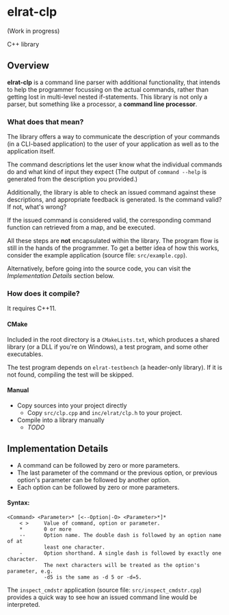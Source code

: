 # elrat-clp

(Work in progress)

C++ library

## Overview

**elrat-clp** is a command line parser with additional functionality, that intends to help the programmer focussing on the actual commands, rather than getting lost in multi-level nested if-statements. This library is not only a parser, but something like a processor, a **command line processor**.

### What does that mean?

The library offers a way to communicate the description of your commands (in a CLI-based application) to the user of your application as well as to the application itself.

The command descriptions let the user know what the individual commands do and what kind of input they expect (The output of `command --help` is generated from the description you provided.)

Additionally, the library is able to check an issued command against these descriptions, and appropriate feedback is generated. Is the command valid? If not, what's wrong?

If the issued command is considered valid, the corresponding command function can retrieved from a map, and be executed. 

All these steps are **not** encapsulated within the library. The program flow is still in the hands of the programmer. To get a better idea of how this works, consider the example application (source file: `src/example.cpp`).

Alternatively, before going into the source code, you can visit the *Implementation Details* section below.


### How does it compile?

It requires C++11.

#### CMake

Included in the root directory is a `CMakeLists.txt`, which produces a shared library (or a DLL if you're on Windows), a test program, and some other executables.

The test program depends on `elrat-testbench` (a header-only library). If it is not found, compiling the test will be skipped.

#### Manual
- Copy sources into your project directly
    - Copy `src/clp.cpp` and `inc/elrat/clp.h` to your project.
- Compile into a library manually
    - *TODO*

## Implementation Details

- A command can be followed by zero or more parameters. 
- The last parameter of the command or the previous option, or previous option's parameter can be followed by another option. 
- Each option can be followed by zero or more parameters.

#### Syntax:

```
<Command> <Parameter>* [<--Option|-O> <Parameter>*]*
    < >     Value of command, option or parameter.
    *       0 or more
    --      Option name. The double dash is followed by an option name of at 
            least one character.
    -       Option shorthand. A single dash is followed by exactly one character.
            The next characters will be treated as the option's parameter, e.g.
            -d5 is the same as -d 5 or -d=5.
```

The `inspect_cmdstr` application (source file: `src/inspect_cmdstr.cpp`) provides a quick way to see
how an issued command line would be interpreted.

